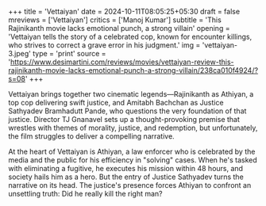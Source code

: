 +++
title = 'Vettaiyan'
date = 2024-10-11T08:05:25+05:30
draft = false
mreviews = ['Vettaiyan']
critics = ['Manoj Kumar']
subtitle = 'This Rajinikanth movie lacks emotional punch, a strong villain'
opening = 'Vettaiyan tells the story of a celebrated cop, known for encounter killings, who strives to correct a grave error in his judgment.'
img = 'vettaiyan-3.jpeg'
type = 'print'
source = 'https://www.desimartini.com/reviews/movies/vettaiyan-review-this-rajinikanth-movie-lacks-emotional-punch-a-strong-villain/238ca010f4924/?s=08'
+++

Vettaiyan brings together two cinematic legends—Rajinikanth as Athiyan, a top cop delivering swift justice, and Amitabh Bachchan as Justice Sathyadev Bramhadutt Pande, who questions the very foundation of that justice. Director TJ Gnanavel sets up a thought-provoking premise that wrestles with themes of morality, justice, and redemption, but unfortunately, the film struggles to deliver a compelling narrative.

At the heart of Vettaiyan is Athiyan, a law enforcer who is celebrated by the media and the public for his efficiency in "solving" cases. When he's tasked with eliminating a fugitive, he executes his mission within 48 hours, and society hails him as a hero. But the entry of Justice Sathyadev turns the narrative on its head. The justice's presence forces Athiyan to confront an unsettling truth: Did he really kill the right man?
